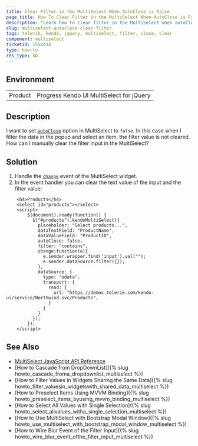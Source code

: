 ```yaml
---
title: Clear Filter in the MultiSelect When AutoClose is False
page_title: How To Clear Filter in the MultiSelect When AutoClose is False 
description: "Learn how to clear filter in the MultiSelect when autoClose is false."
slug: multiselect-autoclose-clear-filter
tags: telerik, kendo, jquery, multiselect, filter, close, clear
component: multiselect
ticketid: 1558414
type: how-to
res_type: kb
---
```


## Environment

<table>
 <tr>
  <td>Product</td>
  <td>Progress Kendo UI MultiSelect for jQuery</td>
 </tr> 
</table>

## Description

I want to set [`autoClose`](/api/javascript/ui/multiselect/configuration/autoclose) option in MultiSelect to `false`. In this case when I filter the data in the popup and select an item, the filter value is not cleared. How can I manually clear the filter input in the MultiSelect?

## Solution

1. Handle the [`change`](/api/javascript/ui/multiselect/events/change) event of the MultiSelect widget. 
1. In the event handler you can clear the text value of the input and the filter value:


```dojo
    <h4>Products</h4>
    <select id="products"></select>
    <script>
        $(document).ready(function() {
          $("#products").kendoMultiSelect({
            placeholder: "Select products...",
            dataTextField: "ProductName",
            dataValueField: "ProductID",
            autoClose: false,
            filter: "contains",
            change:function(e){
              e.sender.wrapper.find('input').val("");
              e.sender.dataSource.filter({});
            },
            dataSource: {
              type: "odata",                   
              transport: {
                read: {
                  url: "https://demos.telerik.com/kendo-ui/service/Northwind.svc/Products",
                }
              }
            }
          });
        });
    </script>
```

## See Also

* [MultiSelect JavaScript API Reference](/api/javascript/ui/multiselect)
* [How to Cascade from DropDownList]({% slug howto_cascade_froma_dropdownlist_multiselect %})
* [How to Filter Values in Widgets Sharing the Same Data]({% slug howto_filter_valuesin_widgetswith_shared_data_multiselect %})
* [How to Preselect Items Using MVVM Binding]({% slug howto_preselect_items_byusing_mvvm_binding_multiselect %})
* [How to Select All Values with Single Selection]({% slug howto_select_allvalues_witha_single_selection_multiselect %})
* [How to Use MultiSelect with Bootstrap Modal Window]({% slug howto_use_multiselect_with_bootstrap_modal_window_multiselect %})
* [How to Wire Blur Event of the Filter Input]({% slug howto_wire_blur_event_ofthe_filtеr_input_multiselect %})
